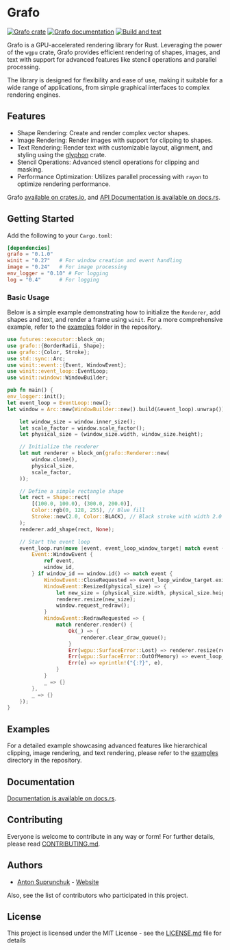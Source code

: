 # Grafo

[![Grafo crate](https://img.shields.io/crates/v/grafo.svg)](https://crates.io/crates/grafo)
[![Grafo documentation](https://docs.rs/grafo/badge.svg)](https://docs.rs/grapho)
[![Build and test](https://github.com/antouhou/grafo/actions/workflows/test.yml/badge.svg?branch=master)](https://github.com/antouhou/grafo/actions)

Grafo is a GPU-accelerated rendering library for Rust. 
Leveraging the power of the `wgpu` crate, Grafo provides efficient rendering of shapes, images, 
and text with support for advanced features like stencil operations and parallel processing.

The library is designed for flexibility and ease of use, making it suitable for a wide 
range of applications, from simple graphical interfaces to complex rendering engines.

## Features

* Shape Rendering: Create and render complex vector shapes. 
* Image Rendering: Render images with support for clipping to shapes. 
* Text Rendering: Render text with customizable layout, alignment, and styling using the 
[glyphon](https://github.com/grovesNL/glyphon) crate. 
* Stencil Operations: Advanced stencil operations for clipping and masking. 
* Performance Optimization: Utilizes parallel processing with `rayon` to optimize rendering performance.

Grafo [available on crates.io](https://crates.io/crates/grafo), and
[API Documentation is available on docs.rs](https://docs.rs/grafo/).

## Getting Started

Add the following to your `Cargo.toml`:

```toml
[dependencies]
grafo = "0.1.0" 
winit = "0.27"   # For window creation and event handling
image = "0.24"   # For image processing
env_logger = "0.10" # For logging
log = "0.4"      # For logging
```

### Basic Usage

Below is a simple example demonstrating how to initialize the `Renderer`, add shapes and text, 
and render a frame using `winit`. For a more comprehensive example, refer to the 
[examples](https://github.com/antouhou/grafo/tree/main/examples) folder in the repository.

```rust
use futures::executor::block_on;
use grafo::{BorderRadii, Shape};
use grafo::{Color, Stroke};
use std::sync::Arc;
use winit::event::{Event, WindowEvent};
use winit::event_loop::EventLoop;
use winit::window::WindowBuilder;

pub fn main() {
env_logger::init();
let event_loop = EventLoop::new();
let window = Arc::new(WindowBuilder::new().build(&event_loop).unwrap());

    let window_size = window.inner_size();
    let scale_factor = window.scale_factor();
    let physical_size = (window_size.width, window_size.height);

    // Initialize the renderer
    let mut renderer = block_on(grafo::Renderer::new(
        window.clone(),
        physical_size,
        scale_factor,
    ));

    // Define a simple rectangle shape
    let rect = Shape::rect(
        [(100.0, 100.0), (300.0, 200.0)],
        Color::rgb(0, 128, 255), // Blue fill
        Stroke::new(2.0, Color::BLACK), // Black stroke with width 2.0
    );
    renderer.add_shape(rect, None);

    // Start the event loop
    event_loop.run(move |event, event_loop_window_target| match event {
        Event::WindowEvent {
            ref event,
            window_id,
        } if window_id == window.id() => match event {
            WindowEvent::CloseRequested => event_loop_window_target.exit(),
            WindowEvent::Resized(physical_size) => {
                let new_size = (physical_size.width, physical_size.height);
                renderer.resize(new_size);
                window.request_redraw();
            }
            WindowEvent::RedrawRequested => {
                match renderer.render() {
                    Ok(_) => {
                        renderer.clear_draw_queue();
                    }
                    Err(wgpu::SurfaceError::Lost) => renderer.resize(renderer.size()),
                    Err(wgpu::SurfaceError::OutOfMemory) => event_loop_window_target.exit(),
                    Err(e) => eprintln!("{:?}", e),
                }
            }
            _ => {}
        },
        _ => {}
    });
}
```

## Examples

For a detailed example showcasing advanced features like hierarchical clipping, 
image rendering, and text rendering, please refer to the 
[examples](https://github.com/antouhou/grafo/tree/main/examples) directory in the repository.

## Documentation

[Documentation is available on docs.rs](https://docs.rs/grafo/).

## Contributing

Everyone is welcome to contribute in any way or form! For further details, please read [CONTRIBUTING.md](./CONTRIBUTING.md).

## Authors
- [Anton Suprunchuk](https://github.com/antouhou) - [Website](https://antouhou.com)

Also, see the list of contributors who participated in this project.

## License

This project is licensed under the MIT License - see the
[LICENSE.md](./LICENSE.md) file for details